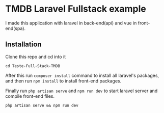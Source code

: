 # TMDB Laravel Fullstack example

 I made this application with laravel in back-end(api) and vue in front-end(spa).

## Installation

Clone this repo and cd into it

```
cd Teste-Full-Stack-TMDB 
```
After this run ``` composer install ``` command to install all laravel's packages, and then run ```npm install``` to install front-end packages.

Finally run ```php artisan serve``` and ```npm run dev``` to start laravel server and compile front-end files.

```
php artisan serve && npm run dev
```

